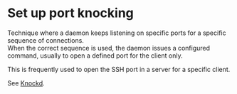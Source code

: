 # Set up port knocking

Technique where a daemon keeps listening on specific ports for a specific sequence of connections.<br/>
When the correct sequence is used, the daemon issues a configured command, usually to open a defined port for the client only.

This is frequently used to open the SSH port in a server for a specific client.

See [Knockd].

<!--
  References
  -->

<!-- Knowledge base -->
[knockd]: knockd.md
